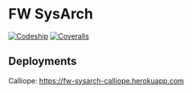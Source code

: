 # FW SysArch
[![Codeship](https://img.shields.io/codeship/b38d7970-1bc9-0135-46a5-6673607aea6e.svg)](https://app.codeship.com/projects/219760)
[![Coveralls](https://img.shields.io/coveralls/jpkeane/fw-sysarch.svg)](https://coveralls.io/github/jpkeane/fw-sysarch)

## Deployments
Calliope: https://fw-sysarch-calliope.herokuapp.com